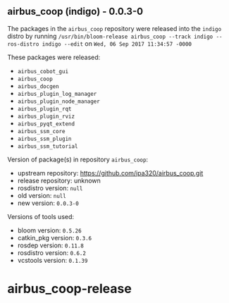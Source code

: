 ## airbus_coop (indigo) - 0.0.3-0

The packages in the `airbus_coop` repository were released into the `indigo` distro by running `/usr/bin/bloom-release airbus_coop --track indigo --ros-distro indigo --edit` on `Wed, 06 Sep 2017 11:34:57 -0000`

These packages were released:
- `airbus_cobot_gui`
- `airbus_coop`
- `airbus_docgen`
- `airbus_plugin_log_manager`
- `airbus_plugin_node_manager`
- `airbus_plugin_rqt`
- `airbus_plugin_rviz`
- `airbus_pyqt_extend`
- `airbus_ssm_core`
- `airbus_ssm_plugin`
- `airbus_ssm_tutorial`

Version of package(s) in repository `airbus_coop`:

- upstream repository: https://github.com/ipa320/airbus_coop.git
- release repository: unknown
- rosdistro version: `null`
- old version: `null`
- new version: `0.0.3-0`

Versions of tools used:

- bloom version: `0.5.26`
- catkin_pkg version: `0.3.6`
- rosdep version: `0.11.8`
- rosdistro version: `0.6.2`
- vcstools version: `0.1.39`


# airbus_coop-release